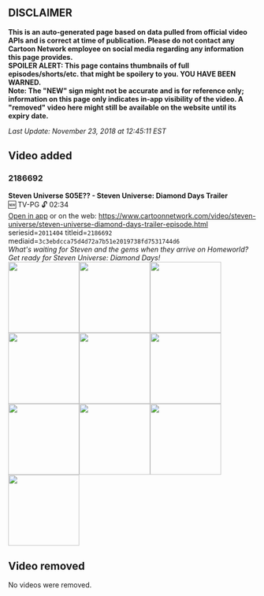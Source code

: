 ## DISCLAIMER
**This is an auto-generated page based on data pulled from official video APIs and is correct at time of publication. Please do not contact any Cartoon Network employee on social media regarding any information this page provides.**  
**SPOILER ALERT: This page contains thumbnails of full episodes/shorts/etc. that might be spoilery to you. YOU HAVE BEEN WARNED.**  
**Note: The "NEW" sign might not be accurate and is for reference only; information on this page only indicates in-app visibility of the video. A "removed" video here might still be available on the website until its expiry date.**  

_Last Update: November 23, 2018 at 12:45:11 EST_
## Video added
### 2186692
**Steven Universe S05E?? - Steven Universe: Diamond Days Trailer**  
🆕 TV-PG 🔓 02:34  
[Open in app](https://tinyurl.com/ydxb7gtf) or on the web: https://www.cartoonnetwork.com/video/steven-universe/steven-universe-diamond-days-trailer-episode.html  
seriesid=`2011404` titleid=`2186692` mediaid=`3c3ebdcca75d4d72a7b51e2019738fd7531744d6`  
_What's waiting for Steven and the gems when they arrive on Homeworld? Get ready for Steven Universe: Diamond Days!_  
<a href="https://s3.amazonaws.com/cn-orchestrator/2186692_001_1280x720.jpg"><img src="https://s3.amazonaws.com/cn-orchestrator/2186692_001_640x360.jpg" height="144px" /></a><a href="https://s3.amazonaws.com/cn-orchestrator/2186692_002_1280x720.jpg"><img src="https://s3.amazonaws.com/cn-orchestrator/2186692_002_640x360.jpg" height="144px" /></a><a href="https://s3.amazonaws.com/cn-orchestrator/2186692_003_1280x720.jpg"><img src="https://s3.amazonaws.com/cn-orchestrator/2186692_003_640x360.jpg" height="144px" /></a><a href="https://s3.amazonaws.com/cn-orchestrator/2186692_004_1280x720.jpg"><img src="https://s3.amazonaws.com/cn-orchestrator/2186692_004_640x360.jpg" height="144px" /></a><a href="https://s3.amazonaws.com/cn-orchestrator/2186692_005_1280x720.jpg"><img src="https://s3.amazonaws.com/cn-orchestrator/2186692_005_640x360.jpg" height="144px" /></a><a href="https://s3.amazonaws.com/cn-orchestrator/2186692_006_1280x720.jpg"><img src="https://s3.amazonaws.com/cn-orchestrator/2186692_006_640x360.jpg" height="144px" /></a><a href="https://s3.amazonaws.com/cn-orchestrator/2186692_007_1280x720.jpg"><img src="https://s3.amazonaws.com/cn-orchestrator/2186692_007_640x360.jpg" height="144px" /></a><a href="https://s3.amazonaws.com/cn-orchestrator/2186692_008_1280x720.jpg"><img src="https://s3.amazonaws.com/cn-orchestrator/2186692_008_640x360.jpg" height="144px" /></a><a href="https://s3.amazonaws.com/cn-orchestrator/2186692_009_1280x720.jpg"><img src="https://s3.amazonaws.com/cn-orchestrator/2186692_009_640x360.jpg" height="144px" /></a><a href="https://s3.amazonaws.com/cn-orchestrator/2186692_010_1280x720.jpg"><img src="https://s3.amazonaws.com/cn-orchestrator/2186692_010_640x360.jpg" height="144px" /></a>
## Video removed
No videos were removed.
